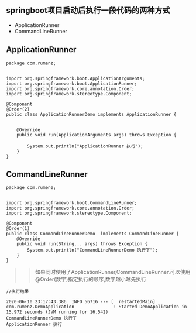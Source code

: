 ## springboot项目启动后执行一段代码的两种方式

- ApplicationRunner
- CommandLineRunner

## ApplicationRunner

```
package com.rumenz;


import org.springframework.boot.ApplicationArguments;
import org.springframework.boot.ApplicationRunner;
import org.springframework.core.annotation.Order;
import org.springframework.stereotype.Component;

@Component
@Order(2)
public class ApplicationRunnerDemo implements ApplicationRunner {


    @Override
    public void run(ApplicationArguments args) throws Exception {

        System.out.println("ApplicationRunner 执行");
    }
}

```

## CommandLineRunner

```
package com.rumenz;


import org.springframework.boot.CommandLineRunner;
import org.springframework.core.annotation.Order;
import org.springframework.stereotype.Component;

@Component
@Order(1)
public class CommandLineRunnerDemo  implements CommandLineRunner {
    @Override
    public void run(String... args) throws Exception {
        System.out.println("CommandLineRunnerDemo 执行了");
    }
}

```

>> 如果同时使用了ApplicationRunner,CommandLineRunner.可以使用@Order(数字)指定执行的顺序,数字越小越先执行


```
//执行结果

2020-06-10 23:17:43.386  INFO 56716 --- [  restartedMain] com.rumenz.DemoApplication               : Started DemoApplication in 15.972 seconds (JVM running for 16.542)
CommandLineRunnerDemo 执行了
ApplicationRunner 执行
```

